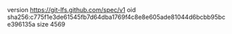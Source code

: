 version https://git-lfs.github.com/spec/v1
oid sha256:c775f1e3de61545fb7d64dba1769f4c8e8e605ade81044d6bcbb95bce396135a
size 4569
